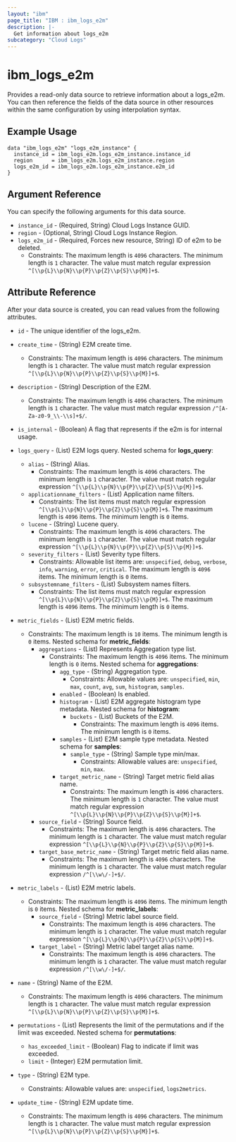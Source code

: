 ```yaml
---
layout: "ibm"
page_title: "IBM : ibm_logs_e2m"
description: |-
  Get information about logs_e2m
subcategory: "Cloud Logs"
---
```



# ibm_logs_e2m

Provides a read-only data source to retrieve information about a logs_e2m. You can then reference the fields of the data source in other resources within the same configuration by using interpolation syntax.

## Example Usage

```hcl
data "ibm_logs_e2m" "logs_e2m_instance" {
  instance_id = ibm_logs_e2m.logs_e2m_instance.instance_id
  region      = ibm_logs_e2m.logs_e2m_instance.region
  logs_e2m_id = ibm_logs_e2m.logs_e2m_instance.e2m_id
}
```

## Argument Reference

You can specify the following arguments for this data source.

* `instance_id` - (Required, String)  Cloud Logs Instance GUID.
* `region` - (Optional, String) Cloud Logs Instance Region.
* `logs_e2m_id` - (Required, Forces new resource, String) ID of e2m to be deleted.
  * Constraints: The maximum length is `4096` characters. The minimum length is `1` character. The value must match regular expression `^[\\p{L}\\p{N}\\p{P}\\p{Z}\\p{S}\\p{M}]+$`.

## Attribute Reference

After your data source is created, you can read values from the following attributes.

* `id` - The unique identifier of the logs_e2m.
* `create_time` - (String) E2M create time.
  * Constraints: The maximum length is `4096` characters. The minimum length is `1` character. The value must match regular expression `^[\\p{L}\\p{N}\\p{P}\\p{Z}\\p{S}\\p{M}]+$`.

* `description` - (String) Description of the E2M.
  * Constraints: The maximum length is `4096` characters. The minimum length is `1` character. The value must match regular expression `/^[A-Za-z0-9_\\-\\s]+$/`.

* `is_internal` - (Boolean) A flag that represents if the e2m is for internal usage.

* `logs_query` - (List) E2M logs query.
Nested schema for **logs_query**:
	* `alias` - (String) Alias.
	  * Constraints: The maximum length is `4096` characters. The minimum length is `1` character. The value must match regular expression `^[\\p{L}\\p{N}\\p{P}\\p{Z}\\p{S}\\p{M}]+$`.
	* `applicationname_filters` - (List) Application name filters.
	  * Constraints: The list items must match regular expression `^[\\p{L}\\p{N}\\p{P}\\p{Z}\\p{S}\\p{M}]+$`. The maximum length is `4096` items. The minimum length is `0` items.
	* `lucene` - (String) Lucene query.
	  * Constraints: The maximum length is `4096` characters. The minimum length is `1` character. The value must match regular expression `^[\\p{L}\\p{N}\\p{P}\\p{Z}\\p{S}\\p{M}]+$`.
	* `severity_filters` - (List) Severity type filters.
	  * Constraints: Allowable list items are: `unspecified`, `debug`, `verbose`, `info`, `warning`, `error`, `critical`. The maximum length is `4096` items. The minimum length is `0` items.
	* `subsystemname_filters` - (List) Subsystem names filters.
	  * Constraints: The list items must match regular expression `^[\\p{L}\\p{N}\\p{P}\\p{Z}\\p{S}\\p{M}]+$`. The maximum length is `4096` items. The minimum length is `0` items.

* `metric_fields` - (List) E2M metric fields.
  * Constraints: The maximum length is `10` items. The minimum length is `0` items.
Nested schema for **metric_fields**:
	* `aggregations` - (List) Represents Aggregation type list.
	  * Constraints: The maximum length is `4096` items. The minimum length is `0` items.
	Nested schema for **aggregations**:
		* `agg_type` - (String) Aggregation type.
		  * Constraints: Allowable values are: `unspecified`, `min`, `max`, `count`, `avg`, `sum`, `histogram`, `samples`.
		* `enabled` - (Boolean) Is enabled.
		* `histogram` - (List) E2M aggregate histogram type metadata.
		Nested schema for **histogram**:
			* `buckets` - (List) Buckets of the E2M.
			  * Constraints: The maximum length is `4096` items. The minimum length is `0` items.
		* `samples` - (List) E2M sample type metadata.
		Nested schema for **samples**:
			* `sample_type` - (String) Sample type min/max.
			  * Constraints: Allowable values are: `unspecified`, `min`, `max`.
		* `target_metric_name` - (String) Target metric field alias name.
		  * Constraints: The maximum length is `4096` characters. The minimum length is `1` character. The value must match regular expression `^[\\p{L}\\p{N}\\p{P}\\p{Z}\\p{S}\\p{M}]+$`.
	* `source_field` - (String) Source field.
	  * Constraints: The maximum length is `4096` characters. The minimum length is `1` character. The value must match regular expression `^[\\p{L}\\p{N}\\p{P}\\p{Z}\\p{S}\\p{M}]+$`.
	* `target_base_metric_name` - (String) Target metric field alias name.
	  * Constraints: The maximum length is `4096` characters. The minimum length is `1` character. The value must match regular expression `/^[\\w\/-]+$/`.

* `metric_labels` - (List) E2M metric labels.
  * Constraints: The maximum length is `4096` items. The minimum length is `0` items.
Nested schema for **metric_labels**:
	* `source_field` - (String) Metric label source field.
	  * Constraints: The maximum length is `4096` characters. The minimum length is `1` character. The value must match regular expression `^[\\p{L}\\p{N}\\p{P}\\p{Z}\\p{S}\\p{M}]+$`.
	* `target_label` - (String) Metric label target alias name.
	  * Constraints: The maximum length is `4096` characters. The minimum length is `1` character. The value must match regular expression `/^[\\w\/-]+$/`.

* `name` - (String) Name of the E2M.
  * Constraints: The maximum length is `4096` characters. The minimum length is `1` character. The value must match regular expression `^[\\p{L}\\p{N}\\p{P}\\p{Z}\\p{S}\\p{M}]+$`.

* `permutations` - (List) Represents the limit of the permutations and if the limit was exceeded.
Nested schema for **permutations**:
	* `has_exceeded_limit` - (Boolean) Flag to indicate if limit was exceeded.
	* `limit` - (Integer) E2M permutation limit.

* `type` - (String) E2M type.
  * Constraints: Allowable values are: `unspecified`, `logs2metrics`.

* `update_time` - (String) E2M update time.
  * Constraints: The maximum length is `4096` characters. The minimum length is `1` character. The value must match regular expression `^[\\p{L}\\p{N}\\p{P}\\p{Z}\\p{S}\\p{M}]+$`.

